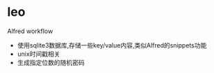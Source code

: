 # leo

Alfred workflow

- 使用sqlite3数据库,存储一些key/value内容,类似Alfred的snippets功能
- unix时间戳相关
- 生成指定位数的随机密码
